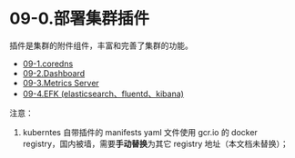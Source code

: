 # 09-0.部署集群插件

插件是集群的附件组件，丰富和完善了集群的功能。

+ [09-1.coredns](./09-1.dns插件.md)
+ [09-2.Dashboard](./09-2.dashboard插件.md)
+ [09-3.Metrics Server](./09-3.metrics-server插件.md)
+ [09-4.EFK (elasticsearch、fluentd、kibana)](./09-4.EFK插件.md)

注意：
1. kuberntes 自带插件的 manifests yaml 文件使用 gcr.io 的 docker registry，国内被墙，需要**手动替换**为其它 registry 地址（本文档未替换）；
